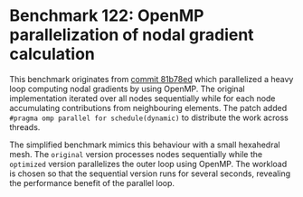 # Benchmark 122: OpenMP parallelization of nodal gradient calculation

This benchmark originates from [commit 81b78ed](https://github.com/OPM/opm-common/commit/81b78edb6bdcb5d2a7eeea99d7a413d4206b2b21) which parallelized a heavy loop computing nodal gradients by using OpenMP. The original implementation iterated over all nodes sequentially while for each node accumulating contributions from neighbouring elements. The patch added `#pragma omp parallel for schedule(dynamic)` to distribute the work across threads.

The simplified benchmark mimics this behaviour with a small hexahedral mesh. The `original` version processes nodes sequentially while the `optimized` version parallelizes the outer loop using OpenMP. The workload is chosen so that the sequential version runs for several seconds, revealing the performance benefit of the parallel loop.
